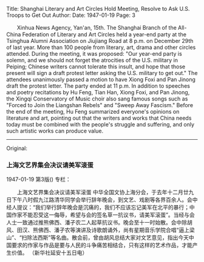 Title: Shanghai Literary and Art Circles Hold Meeting, Resolve to Ask U.S. Troops to Get Out
Author:
Date: 1947-01-19
Page: 3

　　Xinhua News Agency, Yan'an, 15th. The Shanghai Branch of the All-China Federation of Literary and Art Circles held a year-end party at the Tsinghua Alumni Association on Jiujiang Road at 8 p.m. on December 29th of last year. More than 100 people from literary, art, drama and other circles attended. During the meeting, it was proposed: "Our year-end party is solemn, and we should not forget the atrocities of the U.S. military in Peiping; Chinese writers cannot tolerate this insult, and hope that those present will sign a draft protest letter asking the U.S. military to get out." The attendees unanimously passed a motion to have Xiong Foxi and Pan Jinong draft the protest letter. The party ended at 11 p.m. In addition to speeches and poetry recitations by Hu Feng, Tian Han, Xiong Foxi, and Pan Jinong, the Xingqi Conservatory of Music choir also sang famous songs such as "Forced to Join the Liangshan Rebels" and "Sweep Away Fascism." Before the end of the meeting, Hu Feng summarized everyone's opinions on literature and art, pointing out that the writers and works that China needs today must be combined with the people's struggle and suffering, and only such artistic works can produce value.



<hr /> 

Original: 


### 上海文艺界集会决议请美军滚蛋

1947-01-19
第3版()
专栏：

　　上海文艺界集会决议请美军滚蛋
    中华全国文协上海分会，于去年十二月廿九日下午八时假九江路清华同学会举行辞年晚会，到文艺、戏剧等各界百余人。会中经人提议：“我们举行辞年晚会是沉痛的，我们不应该忘记美军在北平的暴行；中国作家不能忍受这一侮辱，希望与会的签名草一抗议书，请美军滚蛋”。当经与会人士一致通过推熊佛西、潘孑农二人起草抗议书。晚会至十一时始散。会中除胡风、田汉、熊佛西、潘孑农等演讲及诗歌朗诵外，尚有星期音乐学院合唱“逼上梁山”、“扫除法西斯”等名曲。散会前，曾由胡风总结大家对文艺意见，指出今天中国要求的作家与作品是要与人民的斗争痛苦相结合，只有这样的艺术作品，才能产生价值。
          （新华社延安十五日电）
